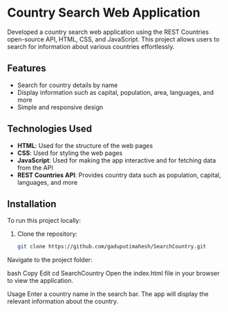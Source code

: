 # Country Search Web Application

Developed a country search web application using the REST Countries open-source API, HTML, CSS, and JavaScript. This project allows users to search for information about various countries effortlessly.

## Features

- Search for country details by name
- Display information such as capital, population, area, languages, and more
- Simple and responsive design

## Technologies Used

- **HTML**: Used for the structure of the web pages
- **CSS**: Used for styling the web pages
- **JavaScript**: Used for making the app interactive and for fetching data from the API
- **REST Countries API**: Provides country data such as population, capital, languages, and more

## Installation

To run this project locally:

1. Clone the repository:
   ```bash
   git clone https://github.com/gaduputimahesh/SearchCountry.git
Navigate to the project folder:

bash
Copy
Edit
cd SearchCountry
Open the index.html file in your browser to view the application.

Usage
Enter a country name in the search bar.
The app will display the relevant information about the country.











